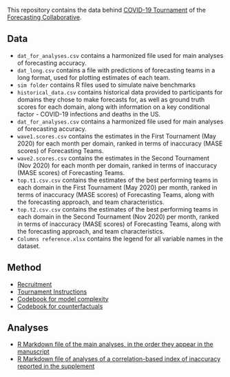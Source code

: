 This repository contains the data behind [COVID-19 Tournament](https://predictions.uwaterloo.ca/tournament) of the [Forecasting Collaborative](https://predictions.uwaterloo.ca/).

## Data

* `dat_for_analyses.csv` contains a harmonized file used for main analyses of forecasting accuracy.
* `dat_long.csv` contains a file with predictions of forecasting teams in a long format, used for plotting estimates of each team.
* `sim folder` contains R files used to simulate naive benchmarks
* `historical_data.csv` contains historical data provided to participants for domains they chose to make forecasts for, as well as ground truth scores for each domain, along with information on a key conditional factor - COVID-19 infections and deaths in the US.
* `dat_for_analyses.csv` contains a harmonized file used for main analyses of forecasting accuracy.
* `wave1.scores.csv` contains the estimates in the First Tournament (May 2020) for each month per domain, ranked in terms of inaccuracy (MASE scores) of Forecasting Teams.
* `wave2.scores.csv` contains the estimates in the Second Tournament (Nov 2020) for each month per domain, ranked in terms of inaccuracy (MASE scores) of Forecasting Teams.
* `top.t1.csv.csv` contains the estimates of the best performing teams in each domain in the First Tournament (May 2020) per month, ranked in terms of inaccuracy (MASE scores) of Forecasting Teams, along with the forecasting approach, and team characteristics.
* `top.t2.csv.csv` contains the estimates of the best performing teams in each domain in the Second Tournament (Nov 2020) per month, ranked in terms of inaccuracy (MASE scores) of Forecasting Teams, along with the forecasting approach, and team characteristics.
* `Columns reference.xlsx` contains the legend for all variable names in the dataset.

## Method

* [Recruitment](https://predictions.uwaterloo.ca/tournament/)
* [Tournament Instructions](https://predictions.uwaterloo.ca/instructions/)
* [Codebook for model complexity](https://github.com/grossmania/Forecasting-Tournament/blob/main/ModelType+ComplexityCodebook_2020-07-21-MTG-LT-57.docx?raw=true)
* [Codebook for counterfactuals](https://github.com/grossmania/Forecasting-Tournament/blob/main/TournamentCounterfactualWorldviewCodebook_2021-07-12.docx?raw=true)


## Analyses

* [R Markdown file of the main analyses, in the order they appear in the manuscript](https://github.com/grossmania/Forecasting-Tournament/blob/8db528c9055e227d7258d1fdcf836398f9f3d09e/Wave%201+2%20Analyses%20FINAL%20FOR%20MANUSCRIPT.Rmd)
* [R Markdown file of analyses of a correlation-based index of inaccuracy reported in the supplement](https://github.com/grossmania/Forecasting-Tournament/blob/d9b9c6eea457a6c7cddeea2274bad3ea4cb25ff5/Correlation%20Coefficients%20by%20Teams%20and%20Tasks.Rmd)
